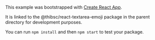 This example was bootstrapped with [Create React App](https://github.com/facebook/create-react-app).

It is linked to the @thibsc/react-textarea-emoji package in the parent directory for development purposes.

You can run `npm install` and then `npm start` to test your package.
